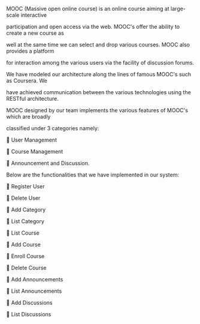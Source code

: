 
MOOC (Massive open online course) is an online course aiming at large-scale interactive

participation and open access via the web. MOOC&#39;s offer the ability to create a new course as

well at the same time we can select and drop various courses. MOOC also provides a platform

for interaction among the various users via the facility of discussion forums.

We have modeled our architecture along the lines of famous MOOC&#39;s such as Coursera. We

have achieved communication between the various technologies using the RESTful architecture.

MOOC designed by our team implements the various features of MOOC&#39;s which are broadly

classified under 3 categories namely:

 User Management

 Course Management

 Announcement and Discussion.

Below are the functionalities that we have implemented in our system:

 Register User

 Delete User

 Add Category

 List Category

 List Course

 Add Course

 Enroll Course

 Delete Course

 Add Announcements

 List Announcements

 Add Discussions

 List Discussions
